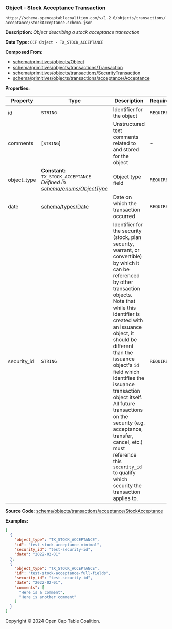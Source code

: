 ### Object - Stock Acceptance Transaction

`https://schema.opencaptablecoalition.com/v/1.2.0/objects/transactions/acceptance/StockAcceptance.schema.json`

**Description:** _Object describing a stock acceptance transaction_

**Data Type:** `OCF Object - TX_STOCK_ACCEPTANCE`

**Composed From:**

- [schema/primitives/objects/Object](../../../primitives/objects/Object.md)
- [schema/primitives/objects/transactions/Transaction](../../../primitives/objects/transactions/Transaction.md)
- [schema/primitives/objects/transactions/SecurityTransaction](../../../primitives/objects/transactions/SecurityTransaction.md)
- [schema/primitives/objects/transactions/acceptance/Acceptance](../../../primitives/objects/transactions/acceptance/Acceptance.md)

**Properties:**

| Property    | Type                                                                                                         | Description                                                                                                                                                                                                                                                                                                                                                                                                                                                                                                 | Required   |
| ----------- | ------------------------------------------------------------------------------------------------------------ | ----------------------------------------------------------------------------------------------------------------------------------------------------------------------------------------------------------------------------------------------------------------------------------------------------------------------------------------------------------------------------------------------------------------------------------------------------------------------------------------------------------- | ---------- |
| id          | `STRING`                                                                                                     | Identifier for the object                                                                                                                                                                                                                                                                                                                                                                                                                                                                                   | `REQUIRED` |
| comments    | [`STRING`]                                                                                                   | Unstructured text comments related to and stored for the object                                                                                                                                                                                                                                                                                                                                                                                                                                             | -          |
| object_type | **Constant:** `TX_STOCK_ACCEPTANCE`</br>_Defined in [schema/enums/ObjectType](../../../enums/ObjectType.md)_ | Object type field                                                                                                                                                                                                                                                                                                                                                                                                                                                                                           | `REQUIRED` |
| date        | [schema/types/Date](../../../types/Date.md)                                                                  | Date on which the transaction occurred                                                                                                                                                                                                                                                                                                                                                                                                                                                                      | `REQUIRED` |
| security_id | `STRING`                                                                                                     | Identifier for the security (stock, plan security, warrant, or convertible) by which it can be referenced by other transaction objects. Note that while this identifier is created with an issuance object, it should be different than the issuance object's `id` field which identifies the issuance transaction object itself. All future transactions on the security (e.g. acceptance, transfer, cancel, etc.) must reference this `security_id` to qualify which security the transaction applies to. | `REQUIRED` |

**Source Code:** [schema/objects/transactions/acceptance/StockAcceptance](../../../../../../schema/objects/transactions/acceptance/StockAcceptance.schema.json)

**Examples:**

```json
[
  {
    "object_type": "TX_STOCK_ACCEPTANCE",
    "id": "test-stock-acceptance-minimal",
    "security_id": "test-security-id",
    "date": "2022-02-01"
  },
  {
    "object_type": "TX_STOCK_ACCEPTANCE",
    "id": "test-stock-acceptance-full-fields",
    "security_id": "test-security-id",
    "date": "2022-02-01",
    "comments": [
      "Here is a comment",
      "Here is another comment"
    ]
  }
]
```

Copyright © 2024 Open Cap Table Coalition.
